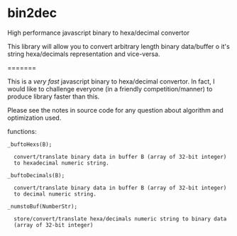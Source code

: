 # bin2dec
High performance javascript binary to hexa/decimal convertor

  This library will allow you to convert arbitrary length
  binary data/buffer o it's string hexa/decimals representation
  and vice-versa.

=======

This is a *very fast* javascript binary to hexa/decimal convertor.
In fact, I would like to challenge everyone (in a friendly competition/manner) to produce library faster than this.

Please see the notes in source code for any question about algorithm and optimization used.


  functions:

    _buftoHexs(B);

      convert/translate binary data in buffer B (array of 32-bit integer)
      to hexadecimal numeric string.

    _buftoDecimals(B);

      convert/translate binary data in buffer B (array of 32-bit integer)
      to decimal numeric string.

    _numstoBuf(NumberStr);

      store/convert/translate hexa/decimals numeric string to binary data
      (array of 32-bit integer)
